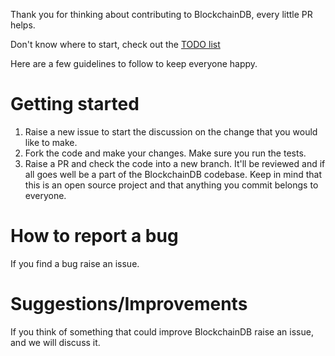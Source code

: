 Thank you for thinking about contributing to BlockchainDB, every little PR helps.

Don't know where to start, check out the [TODO list](https://github.com/0100101001010000/BlockchainDB/blob/master/TODO.md)

Here are a few guidelines to follow to keep everyone happy.

# Getting started
1. Raise a new issue to start the discussion on the change that you would like to make.
2. Fork the code and make your changes. Make sure you run the tests.
3. Raise a PR and check the code into a new branch. It'll be reviewed and if all goes well be a part of the BlockchainDB codebase. 
Keep in mind that this is an open source project and that anything you commit belongs to everyone.

# How to report a bug
If you find a bug raise an issue.

# Suggestions/Improvements
If you think of something that could improve BlockchainDB raise an issue, and we will discuss it.
